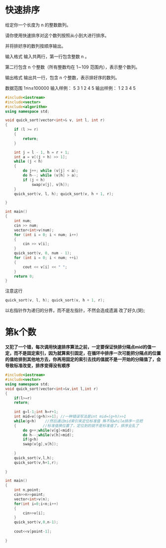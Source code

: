 # 快速排序

给定你一个长度为 n
 的整数数列。

请你使用快速排序对这个数列按照从小到大进行排序。

并将排好序的数列按顺序输出。

输入格式
输入共两行，第一行包含整数 n
。

第二行包含 n
 个整数（所有整数均在 1∼109
 范围内），表示整个数列。

输出格式
输出共一行，包含 n
 个整数，表示排好序的数列。

数据范围
1≤n≤100000
输入样例：
5
3 1 2 4 5
输出样例：
1 2 3 4 5
```cpp
#include<iostream>
#include<vector>
#include<algorithm>
using namespace std;

void quick_sort(vector<int>& v, int l, int r)
{
    if (l >= r)
    {
        return;
    }

    int j = l - 1, h = r + 1;
    int a = v[(j + h) >> 1];
    while (j < h)
    {
        do j++; while (v[j] < a);
        do h--; while (v[h] > a);
        if (j < h)
            swap(v[j], v[h]);
    }
    quick_sort(v, l, h); quick_sort(v, h + 1, r);

}

int main()
{
    int num;
    cin >> num;
    vector<int>v(num);
    for (int i = 0; i < num; i++)
    {
        cin >> v[i];
    }
    quick_sort(v, 0, num - 1);
    for (int i = 0; i < num; ++i)
    {
        cout << v[i] << " ";
    }
    return 0;
}

```

注意这行
```cpp
quick_sort(v, l, h); quick_sort(v, h + 1, r);
```
以右指针作为递归的分界，而不是左指针，不然会造成遗漏
改了好久(哭);

# 第k个数
**又犯了一个错，每次调用快速排序算法之前，一定要保证快排分隔点mid的值一定，而不是固定索引，因为就算索引固定，在循环中排序一次可能把分隔点的位置的值给排到其他地方去，你再用固定的索引去找的值就不是一开始的分隔值了，会导致标准改变，排序变得没有顺序**

```cpp
#include<iostream>
#include<vector>
using namespace std;
void quick_sort(vector<int>&v,int l,int r)
{
    if(l>=r)
    return;
    
    int g=l-1;int h=r+1;
    int mid=v[(g+h)>>1]; //一种错误写法是int mid=(g+h)>>1
    while(g<h)    //然后通过mid索引来定位标准值 殊不知while排序一旦把
    {            //标准值换位置了，定位到的就不是标准值了。排序全乱了
        do g++;while(v[g]<mid);
        do h--;while(v[h]>mid);
        if(g<h) 
        swap(v[g],v[h]);
        
    }
    quick_sort(v,l,h);
    quick_sort(v,h+1,r);
    
}

int main()
{
    int n,point;
    cin>>n>>point;
    vector<int>v(n);
    for(int i=0;i<n;i++)
    {
        cin>>v[i];
    }
    quick_sort(v,0,n-1);
    
    cout<<v[point-1];
    
}
```